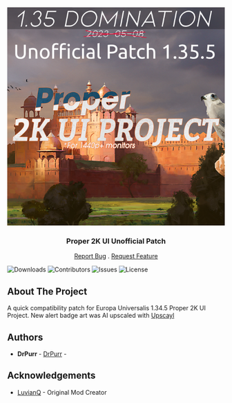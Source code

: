 <br/>
<p align="center">
  <a href="https://github.com/DrPurr/Proper-2K-UI-Patch">
    <img src="thumbnail.png" alt="Logo">
  </a>

  <h3 align="center">Proper 2K UI Unofficial Patch</h3>

  <p align="center">
    <a href="https://github.com/DrPurr/Proper-2K-UI-Patch/issues">Report Bug</a>
    .
    <a href="https://github.com/DrPurr/Proper-2K-UI-Patch/issues">Request Feature</a>
  </p>
</p>

![Downloads](https://img.shields.io/github/downloads/DrPurr/Proper-2K-UI-Patch/total) ![Contributors](https://img.shields.io/github/contributors/DrPurr/Proper-2K-UI-Patch?color=dark-green) ![Issues](https://img.shields.io/github/issues/DrPurr/Proper-2K-UI-Patch) ![License](https://img.shields.io/github/license/DrPurr/Proper-2K-UI-Patch)

## About The Project

A quick compatibility patch for Europa Universalis 1.34.5 Proper 2K UI Project. New alert badge art was AI upscaled with [Upscayl](https://github.com/upscayl/upscayll)

## Authors

* **DrPurr** - [DrPurr](https://github.com/drpurr) - 

## Acknowledgements

* [LuvianQ](https://steamcommunity.com/id/luvian03/myworkshopfiles/) - Original Mod Creator